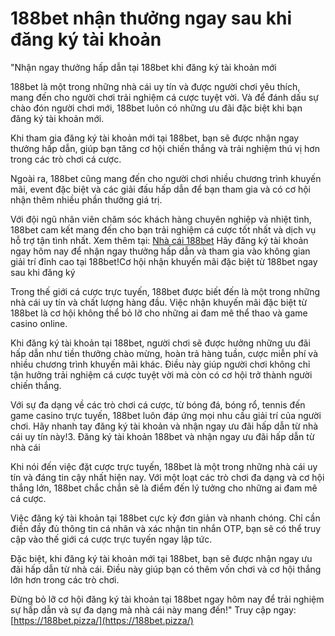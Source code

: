 # 188bet nhận thưởng ngay sau khi đăng ký tài khoản
"Nhận ngay thưởng hấp dẫn tại 188bet khi đăng ký tài khoản mới

188bet là một trong những nhà cái uy tín và được người chơi yêu thích, mang đến cho người chơi trải nghiệm cá cược tuyệt vời. Và để đánh dấu sự chào đón người chơi mới, 188bet luôn có những ưu đãi đặc biệt khi bạn đăng ký tài khoản mới.

Khi tham gia đăng ký tài khoản mới tại 188bet, bạn sẽ được nhận ngay thưởng hấp dẫn, giúp bạn tăng cơ hội chiến thắng và trải nghiệm thú vị hơn trong các trò chơi cá cược.

Ngoài ra, 188bet cũng mang đến cho người chơi nhiều chương trình khuyến mãi, event đặc biệt và các giải đấu hấp dẫn để bạn tham gia và có cơ hội nhận thêm nhiều phần thưởng giá trị.

Với đội ngũ nhân viên chăm sóc khách hàng chuyên nghiệp và nhiệt tình, 188bet cam kết mang đến cho bạn trải nghiệm cá cược tốt nhất và dịch vụ hỗ trợ tận tình nhất.
Xem thêm tại: [Nhà cái 188bet](https://188bet.pizza/)
Hãy đăng ký tài khoản ngay hôm nay để nhận ngay thưởng hấp dẫn và tham gia vào không gian giải trí đỉnh cao tại 188bet!Cơ hội nhận khuyến mãi đặc biệt từ 188bet ngay sau khi đăng ký

Trong thế giới cá cược trực tuyến, 188bet được biết đến là một trong những nhà cái uy tín và chất lượng hàng đầu. Việc nhận khuyến mãi đặc biệt từ 188bet là cơ hội không thể bỏ lỡ cho những ai đam mê thể thao và game casino online.

Khi đăng ký tài khoản tại 188bet, người chơi sẽ được hưởng những ưu đãi hấp dẫn như tiền thưởng chào mừng, hoàn trả hàng tuần, cược miễn phí và nhiều chương trình khuyến mãi khác. Điều này giúp người chơi không chỉ tận hưởng trải nghiệm cá cược tuyệt vời mà còn có cơ hội trở thành người chiến thắng.

Với sự đa dạng về các trò chơi cá cược, từ bóng đá, bóng rổ, tennis đến game casino trực tuyến, 188bet luôn đáp ứng mọi nhu cầu giải trí của người chơi. Hãy nhanh tay đăng ký tài khoản và nhận ngay ưu đãi hấp dẫn từ nhà cái uy tín này!3. Đăng ký tài khoản 188bet và nhận ngay ưu đãi hấp dẫn từ nhà cái

Khi nói đến việc đặt cược trực tuyến, 188bet là một trong những nhà cái uy tín và đáng tin cậy nhất hiện nay. Với một loạt các trò chơi đa dạng và cơ hội thắng lớn, 188bet chắc chắn sẽ là điểm đến lý tưởng cho những ai đam mê cá cược.

Việc đăng ký tài khoản tại 188bet cực kỳ đơn giản và nhanh chóng. Chỉ cần điền đầy đủ thông tin cá nhân và xác nhận tin nhắn OTP, bạn sẽ có thể truy cập vào thế giới cá cược trực tuyến ngay lập tức.

Đặc biệt, khi đăng ký tài khoản mới tại 188bet, bạn sẽ được nhận ngay ưu đãi hấp dẫn từ nhà cái. Điều này giúp bạn có thêm vốn chơi và cơ hội thắng lớn hơn trong các trò chơi.

Đừng bỏ lỡ cơ hội đăng ký tài khoản tại 188bet ngay hôm nay để trải nghiệm sự hấp dẫn và sự đa dạng mà nhà cái này mang đến!"
Truy cập ngay: [https://188bet.pizza/](https://188bet.pizza/)